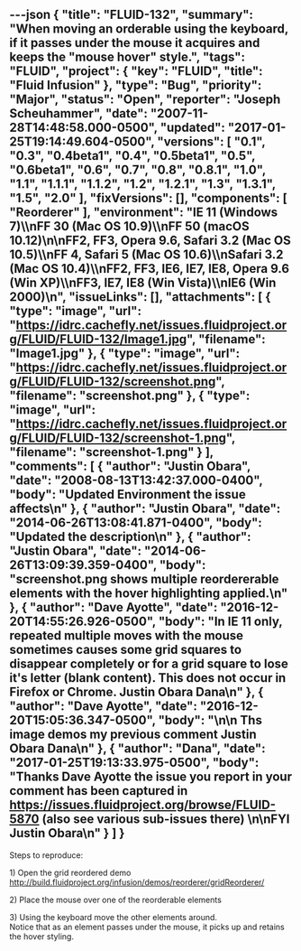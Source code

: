 ---json
{
  "title": "FLUID-132",
  "summary": "When moving an orderable using the keyboard, if it passes under the mouse it acquires and keeps the \"mouse hover\" style.",
  "tags": "FLUID",
  "project": {
    "key": "FLUID",
    "title": "Fluid Infusion"
  },
  "type": "Bug",
  "priority": "Major",
  "status": "Open",
  "reporter": "Joseph Scheuhammer",
  "date": "2007-11-28T14:48:58.000-0500",
  "updated": "2017-01-25T19:14:49.604-0500",
  "versions": [
    "0.1",
    "0.3",
    "0.4beta1",
    "0.4",
    "0.5beta1",
    "0.5",
    "0.6beta1",
    "0.6",
    "0.7",
    "0.8",
    "0.8.1",
    "1.0",
    "1.1",
    "1.1.1",
    "1.1.2",
    "1.2",
    "1.2.1",
    "1.3",
    "1.3.1",
    "1.5",
    "2.0"
  ],
  "fixVersions": [],
  "components": [
    "Reorderer"
  ],
  "environment": "IE 11 (Windows 7)\\\nFF 30 (Mac OS 10.9)\\\nFF 50 (macOS 10.12)\n\nFF2, FF3, Opera 9.6, Safari 3.2 (Mac OS 10.5)\\\nFF 4, Safari 5 (Mac OS 10.6)\\\nSafari 3.2 (Mac OS 10.4)\\\nFF2, FF3, IE6, IE7, IE8, Opera 9.6 (Win XP)\\\nFF3, IE7, IE8 (Win Vista)\\\nIE6 (Win 2000)\n",
  "issueLinks": [],
  "attachments": [
    {
      "type": "image",
      "url": "https://idrc.cachefly.net/issues.fluidproject.org/FLUID/FLUID-132/Image1.jpg",
      "filename": "Image1.jpg"
    },
    {
      "type": "image",
      "url": "https://idrc.cachefly.net/issues.fluidproject.org/FLUID/FLUID-132/screenshot.png",
      "filename": "screenshot.png"
    },
    {
      "type": "image",
      "url": "https://idrc.cachefly.net/issues.fluidproject.org/FLUID/FLUID-132/screenshot-1.png",
      "filename": "screenshot-1.png"
    }
  ],
  "comments": [
    {
      "author": "Justin Obara",
      "date": "2008-08-13T13:42:37.000-0400",
      "body": "Updated Environment the issue affects\n"
    },
    {
      "author": "Justin Obara",
      "date": "2014-06-26T13:08:41.871-0400",
      "body": "Updated the description\n"
    },
    {
      "author": "Justin Obara",
      "date": "2014-06-26T13:09:39.359-0400",
      "body": "screenshot.png shows multiple reordererable elements with the hover highlighting applied.\n"
    },
    {
      "author": "Dave Ayotte",
      "date": "2016-12-20T14:55:26.926-0500",
      "body": "In IE 11 only, repeated multiple moves with the mouse sometimes causes some grid squares to disappear completely or for a grid square to lose it's letter (blank content). This does not occur in Firefox or Chrome. Justin Obara Dana\n"
    },
    {
      "author": "Dave Ayotte",
      "date": "2016-12-20T15:05:36.347-0500",
      "body": "<!-- media: file e1607c0b-f0cb-4426-8ccb-377d572ef527 -->\n\n&#x20;Ths image demos my previous comment Justin Obara Dana\n"
    },
    {
      "author": "Dana",
      "date": "2017-01-25T19:13:33.975-0500",
      "body": "Thanks Dave Ayotte the issue you report in your comment has been captured in <https://issues.fluidproject.org/browse/FLUID-5870> (also see various sub-issues there)&#x20;\n\nFYI Justin Obara\n"
    }
  ]
}
---
Steps to reproduce:

1\) Open the grid reordered demo\
<http://build.fluidproject.org/infusion/demos/reorderer/gridReorderer/>

2\) Place the mouse over one of the reorderable elements

3\) Using the keyboard move the other elements around.\
Notice that as an element passes under the mouse, it picks up and retains the hover styling.

        